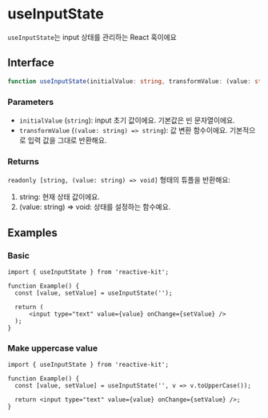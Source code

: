 # useInputState

`useInputState`는 input 상태를 관리하는 React 훅이에요

## Interface

```ts
function useInputState(initialValue: string, transformValue: (value: string) => string = echo): void;
```

### Parameters

- `initialValue` (`string`): input 초기 값이에요. 기본값은 빈 문자열이에요.
- `transformValue` (`(value: string) => string`): 값 변환 함수이에요. 기본적으로 입력 값을 그대로 반환해요.

### Returns

 `readonly [string, (value: string) => void]` 형태의 튜플을 반환해요:

1. string: 현재 상태 값이에요.
2. (value: string) => void: 상태를 설정하는 함수예요.

## Examples

### Basic

```tsx
import { useInputState } from 'reactive-kit';

function Example() {
  const [value, setValue] = useInputState('');

  return (
      <input type="text" value={value} onChange={setValue} />
  );
}
```

### Make uppercase value

```tsx
import { useInputState } from 'reactive-kit';

function Example() {
  const [value, setValue] = useInputState('', v => v.toUpperCase());

  return <input type="text" value={value} onChange={setValue} />;
}
```
